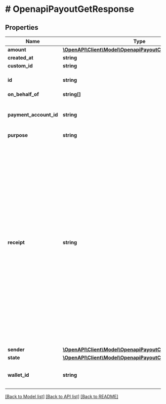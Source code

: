# # OpenapiPayoutGetResponse

## Properties

Name | Type | Description | Notes
------------ | ------------- | ------------- | -------------
**amount** | [**\OpenAPI\Client\Model\OpenapiPayoutCreateResponseAmount**](OpenapiPayoutCreateResponseAmount.md) |  | [optional]
**created_at** | **string** |  | [optional]
**custom_id** | **string** |  | [optional]
**id** | **string** | The payout unique identifier | [optional]
**on_behalf_of** | **string[]** |  | [optional]
**payment_account_id** | **string** | The recipient payment account receiving funds | [optional]
**purpose** | **string** |  | [optional]
**receipt** | **string** | The reference provided by the recipient account&#39;s actual bank or telco on a successful payout.  &gt; ⚠️ &gt; It&#39;s important to be aware that this information might not be accessible for every payout. If there&#39;s no way for us to obtain it, this property will be omitted entirely. Hence, we highly recommend implementing conditional checks to confirm the presence of this property. | [optional]
**sender** | [**\OpenAPI\Client\Model\OpenapiPayoutCreateResponseSender**](OpenapiPayoutCreateResponseSender.md) |  | [optional]
**state** | [**\OpenAPI\Client\Model\OpenapiPayoutCreateResponseState**](OpenapiPayoutCreateResponseState.md) |  | [optional]
**wallet_id** | **string** | The wallet ID from which the money will disburse | [optional]

[[Back to Model list]](../../README.md#models) [[Back to API list]](../../README.md#endpoints) [[Back to README]](../../README.md)

